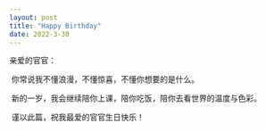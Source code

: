 ```yaml
---
layout: post
title: "Happy Birthday"
date: 2022-3-30
---
```


亲爱的官官：

​	你常说我不懂浪漫，不懂惊喜，不懂你想要的是什么。

​	新的一岁，我会继续陪你上课，陪你吃饭，陪你去看世界的温度与色彩。

​	谨以此篇，祝我最爱的官官生日快乐！
